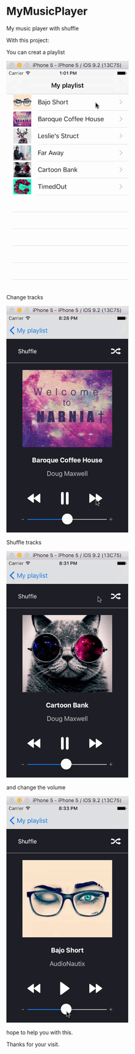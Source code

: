 # MyMusicPlayer
My music player with shuffle

With this project:

You can creat a playlist

![alt tag](https://github.com/gandallan/MyMusicPlayer/blob/master/GIFS/1_playlist.gif)



Change tracks

![alt tag](https://github.com/gandallan/MyMusicPlayer/blob/master/GIFS/2_chang_track.gif)



Shuffle tracks

![alt tag](https://github.com/gandallan/MyMusicPlayer/blob/master/GIFS/3_shuffle.gif)

and change the volume

![alt tag](https://github.com/gandallan/MyMusicPlayer/blob/master/GIFS/4_volume.gif)

hope to help you with this.

Thanks for your visit.
